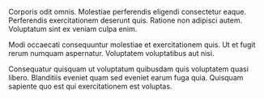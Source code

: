 Corporis odit omnis. Molestiae perferendis eligendi consectetur eaque. Perferendis exercitationem deserunt quis. Ratione non adipisci autem. Voluptatum sint ex veniam culpa enim.
 Modi occaecati consequuntur molestiae et exercitationem quis. Ut et fugit rerum numquam aspernatur. Voluptatem voluptatibus aut nisi.
 Consequatur quisquam ut voluptatum quibusdam quis voluptatem quasi libero. Blanditiis eveniet quam sed eveniet earum fuga quia. Quisquam sapiente quo est qui exercitationem est voluptas.